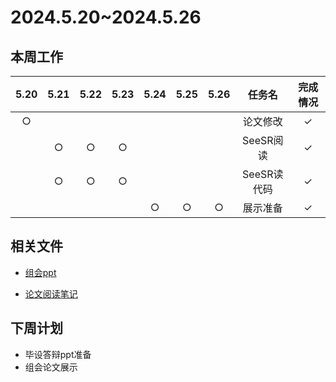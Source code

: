 # 2024.5.20~2024.5.26
## 本周工作

| 5.20 | 5.21 | 5.22 | 5.23 | 5.24 | 5.25 | 5.26 | 任务名 | 完成情况 |
| :--: | :--: | :--: | :--: | :--: | :--: | :--: | :---: | :-----: |
| $\bigcirc$ |  |  |  |  |  |  | 论文修改 | $\checkmark$ |
|  | $\bigcirc$ | $\bigcirc$ | $\bigcirc$ |  |  |  | SeeSR阅读 | $\checkmark$ |
|  | $\bigcirc$ | $\bigcirc$ | $\bigcirc$ |  |  |  | SeeSR读代码 | $\checkmark$ |
|  |  |  |  | $\bigcirc$ | $\bigcirc$ | $\bigcirc$ | 展示准备 | $\checkmark$ |
## 相关文件
- [组会ppt](5.27组会.pptx)

- [论文阅读笔记](SeeSR.pdf)
## 下周计划
- 毕设答辩ppt准备
- 组会论文展示